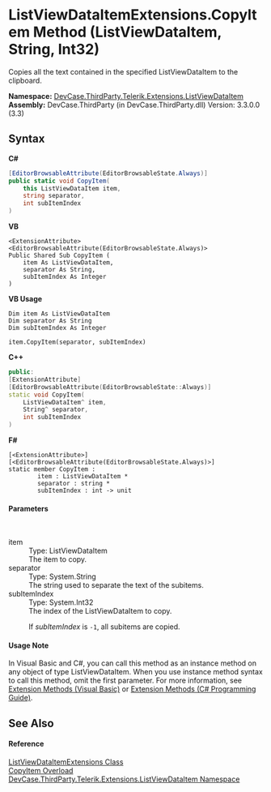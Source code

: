 # ListViewDataItemExtensions.CopyItem Method (ListViewDataItem, String, Int32)
 

Copies all the text contained in the specified ListViewDataItem to the clipboard.

**Namespace:**&nbsp;<a href="N_DevCase_ThirdParty_Telerik_Extensions_ListViewDataItem">DevCase.ThirdParty.Telerik.Extensions.ListViewDataItem</a><br />**Assembly:**&nbsp;DevCase.ThirdParty (in DevCase.ThirdParty.dll) Version: 3.3.0.0 (3.3)

## Syntax

**C#**<br />
``` C#
[EditorBrowsableAttribute(EditorBrowsableState.Always)]
public static void CopyItem(
	this ListViewDataItem item,
	string separator,
	int subItemIndex
)
```

**VB**<br />
``` VB
<ExtensionAttribute>
<EditorBrowsableAttribute(EditorBrowsableState.Always)>
Public Shared Sub CopyItem ( 
	item As ListViewDataItem,
	separator As String,
	subItemIndex As Integer
)
```

**VB Usage**<br />
``` VB Usage
Dim item As ListViewDataItem
Dim separator As String
Dim subItemIndex As Integer

item.CopyItem(separator, subItemIndex)
```

**C++**<br />
``` C++
public:
[ExtensionAttribute]
[EditorBrowsableAttribute(EditorBrowsableState::Always)]
static void CopyItem(
	ListViewDataItem^ item, 
	String^ separator, 
	int subItemIndex
)
```

**F#**<br />
``` F#
[<ExtensionAttribute>]
[<EditorBrowsableAttribute(EditorBrowsableState.Always)>]
static member CopyItem : 
        item : ListViewDataItem * 
        separator : string * 
        subItemIndex : int -> unit 

```


#### Parameters
&nbsp;<dl><dt>item</dt><dd>Type: ListViewDataItem<br />The item to copy.</dd><dt>separator</dt><dd>Type: System.String<br />The string used to separate the text of the subitems.</dd><dt>subItemIndex</dt><dd>Type: System.Int32<br />The index of the ListViewDataItem to copy. 

 If *subItemIndex* is `-1`, all subitems are copied.</dd></dl>

#### Usage Note
In Visual Basic and C#, you can call this method as an instance method on any object of type ListViewDataItem. When you use instance method syntax to call this method, omit the first parameter. For more information, see <a href="https://docs.microsoft.com/dotnet/visual-basic/programming-guide/language-features/procedures/extension-methods">Extension Methods (Visual Basic)</a> or <a href="https://docs.microsoft.com/dotnet/csharp/programming-guide/classes-and-structs/extension-methods">Extension Methods (C# Programming Guide)</a>.

## See Also


#### Reference
<a href="T_DevCase_ThirdParty_Telerik_Extensions_ListViewDataItem_ListViewDataItemExtensions">ListViewDataItemExtensions Class</a><br /><a href="Overload_DevCase_ThirdParty_Telerik_Extensions_ListViewDataItem_ListViewDataItemExtensions_CopyItem">CopyItem Overload</a><br /><a href="N_DevCase_ThirdParty_Telerik_Extensions_ListViewDataItem">DevCase.ThirdParty.Telerik.Extensions.ListViewDataItem Namespace</a><br />
